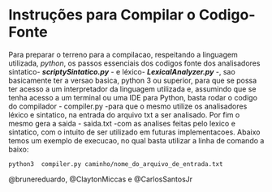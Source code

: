 # Instruções para Compilar o Codigo-Fonte
 Para preparar o terreno para a compilacao, respeitando a linguagem utilizada, *python*, os  passos  essenciais dos codigos fonte dos analisadores sintatico- ***scriptySintatico.py*** - e léxico- ***LexicalAnalyzer.py*** -, sao basicamente ter a versao basica, python 3 ou superior, para que se possa ter acesso a um interpretador da linguagem utilizada e, assumindo que se tenha acesso a um terminal ou uma IDE para Python, basta rodar o codigo do compilador - compiler.py -para que o mesmo utilize os analisadores léxico e sintatico, na entrada do arquivo txt a ser analisado. Por fim o mesmo gera a saida - saida.txt  -com as analises feitas pelo lexico e sintatico, com o intuito de ser utilizado em futuras implementacoes. Abaixo temos um exemplo de execucao, no qual basta utilizar a linha de comando a baixo:
```
python3  compiler.py caminho/nome_do_arquivo_de_entrada.txt 
```
@brunereduardo, @ClaytonMiccas e @CarlosSantosJr
